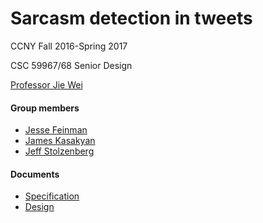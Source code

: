 # Sarcasm detection in tweets

CCNY Fall 2016-Spring 2017

CSC 59967/68 Senior Design

[Professor Jie Wei](http://www-cs.engr.ccny.cuny.edu/~csjie/)

#### Group members

* [Jesse Feinman](https://github.com/jessefeinman)
* [James Kasakyan](https://github.com/JKasakyan)
* [Jeff Stolzenberg](https://github.com/jsstolze)

#### Documents

* [Specification](https://drive.google.com/file/d/0B2x-3KrueUw1OTBLeldSdWVCQU0/view?usp=sharing)
* [Design](https://drive.google.com/open?id=0B2x-3KrueUw1SDRRSlZOQkNUZ0k)
